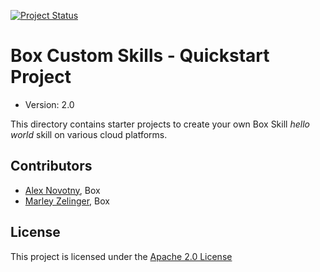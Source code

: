 [![Project Status](https://opensource.box.com/badges/active.svg)](http://opensource.box.com/badges)

Box Custom Skills - Quickstart Project
====================================================

* Version: 2.0

This directory contains starter projects to create your own Box Skill _hello world_ skill on various cloud platforms.

## Contributors

* [Alex Novotny](https://github.com/Smartoneinok), Box
* [Marley Zelinger](https://github.com/marzelinger), Box

## License

This project is licensed under the [Apache 2.0 License](LICENSE)

